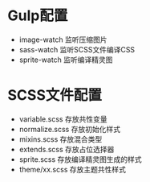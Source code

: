 # Gulp配置
* image-watch 监听压缩图片
* sass-watch 监听SCSS文件编译CSS
* sprite-watch 监听编译精灵图

# SCSS文件配置
* variable.scss 存放共性变量
* normalize.scss 存放初始化样式
* mixins.scss 存放混合类型
* extends.scss 存放占位选择器
* sprite.scss 存放编译精灵图生成的样式
* theme/xx.scss 存放主题共性样式
